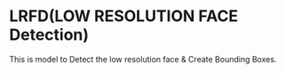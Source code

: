 # LRFD(LOW RESOLUTION FACE Detection)
This is model to Detect the low resolution face & Create Bounding Boxes.
